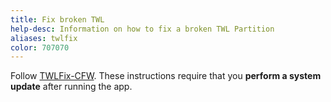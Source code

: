 ```yaml
---
title: Fix broken TWL
help-desc: Information on how to fix a broken TWL Partition
aliases: twlfix
color: 707070
---
```


Follow [TWLFix-CFW](https://github.com/MechanicalDragon0687/TWLFix-CFW/releases/).
These instructions require that you **perform a system update** after running the app.
